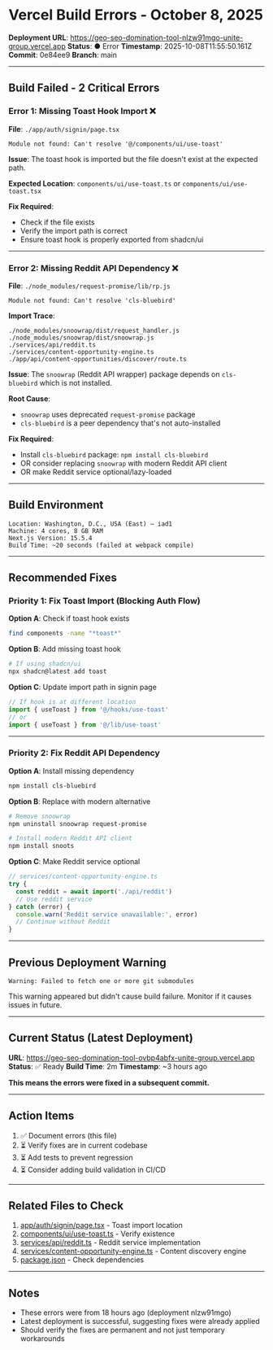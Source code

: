 # Vercel Build Errors - October 8, 2025

**Deployment URL**: https://geo-seo-domination-tool-nlzw91mgo-unite-group.vercel.app
**Status**: ● Error
**Timestamp**: 2025-10-08T11:55:50.161Z
**Commit**: 0e84ee9
**Branch**: main

---

## Build Failed - 2 Critical Errors

### Error 1: Missing Toast Hook Import ❌

**File**: `./app/auth/signin/page.tsx`

```
Module not found: Can't resolve '@/components/ui/use-toast'
```

**Issue**: The toast hook is imported but the file doesn't exist at the expected path.

**Expected Location**: `components/ui/use-toast.ts` or `components/ui/use-toast.tsx`

**Fix Required**:
- Check if the file exists
- Verify the import path is correct
- Ensure toast hook is properly exported from shadcn/ui

---

### Error 2: Missing Reddit API Dependency ❌

**File**: `./node_modules/request-promise/lib/rp.js`

```
Module not found: Can't resolve 'cls-bluebird'
```

**Import Trace**:
```
./node_modules/snoowrap/dist/request_handler.js
./node_modules/snoowrap/dist/snoowrap.js
./services/api/reddit.ts
./services/content-opportunity-engine.ts
./app/api/content-opportunities/discover/route.ts
```

**Issue**: The `snoowrap` (Reddit API wrapper) package depends on `cls-bluebird` which is not installed.

**Root Cause**:
- `snoowrap` uses deprecated `request-promise` package
- `cls-bluebird` is a peer dependency that's not auto-installed

**Fix Required**:
- Install `cls-bluebird` package: `npm install cls-bluebird`
- OR consider replacing `snoowrap` with modern Reddit API client
- OR make Reddit service optional/lazy-loaded

---

## Build Environment

```
Location: Washington, D.C., USA (East) – iad1
Machine: 4 cores, 8 GB RAM
Next.js Version: 15.5.4
Build Time: ~20 seconds (failed at webpack compile)
```

---

## Recommended Fixes

### Priority 1: Fix Toast Import (Blocking Auth Flow)

**Option A**: Check if toast hook exists
```bash
find components -name "*toast*"
```

**Option B**: Add missing toast hook
```bash
# If using shadcn/ui
npx shadcn@latest add toast
```

**Option C**: Update import path in signin page
```typescript
// If hook is at different location
import { useToast } from '@/hooks/use-toast'
// or
import { useToast } from '@/lib/use-toast'
```

---

### Priority 2: Fix Reddit API Dependency

**Option A**: Install missing dependency
```bash
npm install cls-bluebird
```

**Option B**: Replace with modern alternative
```bash
# Remove snoowrap
npm uninstall snoowrap request-promise

# Install modern Reddit API client
npm install snoots
```

**Option C**: Make Reddit service optional
```typescript
// services/content-opportunity-engine.ts
try {
  const reddit = await import('./api/reddit')
  // Use reddit service
} catch (error) {
  console.warn('Reddit service unavailable:', error)
  // Continue without Reddit
}
```

---

## Previous Deployment Warning

```
Warning: Failed to fetch one or more git submodules
```

This warning appeared but didn't cause build failure. Monitor if it causes issues in future.

---

## Current Status (Latest Deployment)

**URL**: https://geo-seo-domination-tool-ovbp4abfx-unite-group.vercel.app
**Status**: ✅ Ready
**Build Time**: 2m
**Timestamp**: ~3 hours ago

**This means the errors were fixed in a subsequent commit.**

---

## Action Items

1. ✅ Document errors (this file)
2. ⏳ Verify fixes are in current codebase
3. ⏳ Add tests to prevent regression
4. ⏳ Consider adding build validation in CI/CD

---

## Related Files to Check

1. [app/auth/signin/page.tsx](app/auth/signin/page.tsx) - Toast import location
2. [components/ui/use-toast.ts](components/ui/use-toast.ts) - Verify existence
3. [services/api/reddit.ts](services/api/reddit.ts) - Reddit service implementation
4. [services/content-opportunity-engine.ts](services/content-opportunity-engine.ts) - Content discovery engine
5. [package.json](package.json) - Check dependencies

---

## Notes

- These errors were from 18 hours ago (deployment nlzw91mgo)
- Latest deployment is successful, suggesting fixes were already applied
- Should verify the fixes are permanent and not just temporary workarounds
